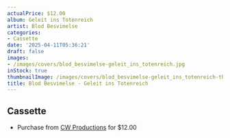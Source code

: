 ```yaml
---
actualPrice: $12.00
album: Geleit ins Totenreich
artist: Blod Besvimelse
categories:
- Cassette
date: '2025-04-11T05:36:21'
draft: false
images:
- /images/covers/blod_besvimelse-geleit_ins_totenreich.jpg
inStock: true
thumbnailImage: /images/covers/blod_besvimelse-geleit_ins_totenreich-thumb.jpg
title: Blod Besvimelse - Geleit ins Totenreich
---
```


## Cassette
* Purchase from [CW Productions](https://shop.cwproductions.net/products/blod-besvimelse-geleit-ins-totenreich-tape-2) for $12.00
